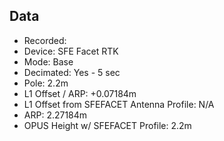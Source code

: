 ## Data
- Recorded: 
- Device: SFE Facet RTK
- Mode: Base
- Decimated: Yes - 5 sec
- Pole: 2.2m
- L1 Offset / ARP: +0.07184m
- L1 Offset from SFEFACET Antenna Profile: N/A
- ARP: 2.27184m
- OPUS Height w/ SFEFACET Profile: 2.2m